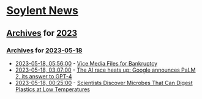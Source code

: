 # [Soylent News](../../../README.md)

## [Archives](../../index.md) for [2023](../index.md)

### [Archives](../../index.md) for [2023-05-18](index.md)

* [2023-05-18, 05:56:00](https://soylentnews.org/article.pl?sid=23/05/18/0047237&from=rss) - [Vice Media Files for Bankruptcy](https://soylentnews.org/article.pl?sid=23/05/18/0047237&from=rss)
* [2023-05-18, 03:07:00](https://soylentnews.org/article.pl?sid=23/05/17/0418216&from=rss) - [The AI race heats up: Google announces PaLM 2, its answer to GPT-4](https://soylentnews.org/article.pl?sid=23/05/17/0418216&from=rss)
* [2023-05-18, 00:25:00](https://soylentnews.org/article.pl?sid=23/05/17/0359242&from=rss) - [Scientists Discover Microbes That Can Digest Plastics at Low Temperatures](https://soylentnews.org/article.pl?sid=23/05/17/0359242&from=rss)
